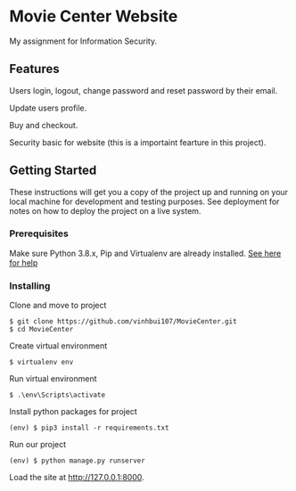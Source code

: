 # Movie Center Website

My assignment for Information Security.

## Features

Users login, logout, change password and reset password by their email.

Update users profile.

Buy and checkout.

Security basic for website (this is a importaint fearture in this project).

## Getting Started

These instructions will get you a copy of the project up and running on your local machine for development and testing purposes. See deployment for notes on how to deploy the project on a live system.

### Prerequisites

Make sure Python 3.8.x, Pip and Virtualenv are already installed. [See here for help](https://programwithus.com/learn-to-code/Pip-and-virtualenv-on-Windows/)

### Installing

Clone and move to project

```
$ git clone https://github.com/vinhbui107/MovieCenter.git
$ cd MovieCenter
```

Create virtual environment

```
$ virtualenv env
```

Run virtual environment

```
$ .\env\Scripts\activate
```

Install python packages for project

```
(env) $ pip3 install -r requirements.txt
```

Run our project

```
(env) $ python manage.py runserver
```

Load the site at http://127.0.0.1:8000.
